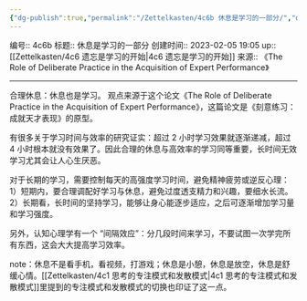 ```yaml
---
{"dg-publish":true,"permalink":"/Zettelkasten/4c6b 休息是学习的一部分/","dgPassFrontmatter":true}
---
```


编号:: 4c6b
标题:: 休息是学习的一部分
创建时间:: 2023-02-05 19:05
up:: [[Zettelkasten/4c6 遗忘是学习的开始\|4c6 遗忘是学习的开始]]
来源:: 《The Role of Deliberate Practice in the Acquisition of Expert Performance》

---
合理休息：休息也是学习。
观点来源于这个论文《The Role of Deliberate Practice in the Acquisition of Expert Performance》，这篇论文是《刻意练习：成就天才表现》的原型。

有很多关于学习时间与效率的研究证实：超过 2 小时学习效果就逐渐递减，超过 4 小时根本就没有效果了。因此合理的休息与高效率的学习同等重要，长时间无效学习尤其会让人心生厌恶。  

对于长期的学习，需要控制每天的高强度学习时间，避免精神疲劳或逆反心理：
1）短期内，要合理调配好学习与休息，避免过度透支精力和兴趣，要细水长流。
2）长期看，长时间的坚持学习，能够让身心能逐步适应，之后可逐渐增加学习量和学习强度。

另外，认知心理学有一个 “间隔效应”：分几段时间来学习，不要试图一次学完所有东西，这会大大提高学习效率。

note：休息不是看手机，看视频，打游戏；休息是小憩，休息是放空，休息是舒缓心情。[[Zettelkasten/4c1 思考的专注模式和发散模式\|4c1 思考的专注模式和发散模式]]里提到的专注模式和发散模式的切换也印证了这一点。